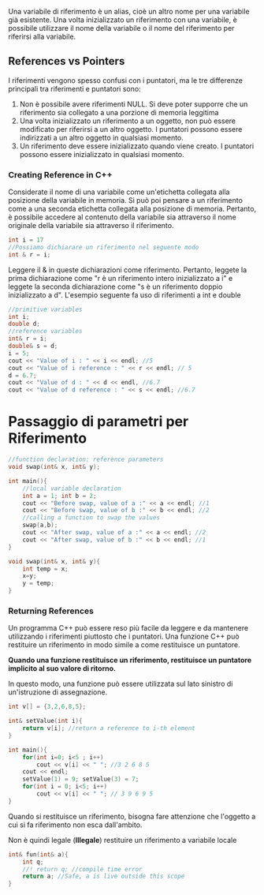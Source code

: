 Una variabile di riferimento è un alias, cioè un altro nome per una variabile già esistente. Una volta inizializzato un riferimento con una variabile, è possibile utilizzare il nome della variabile o il nome del riferimento per riferirsi alla variabile.

## References vs Pointers
I riferimenti vengono spesso confusi con i puntatori, ma le tre differenze principali tra riferimenti e puntatori sono:
1. Non è possibile avere riferimenti NULL. Si deve poter supporre che un riferimento sia collegato a una porzione di memoria leggitima
2. Una volta inizializzato un riferimento a un oggetto, non può essere modificato per riferirsi a un altro oggetto. I puntatori possono essere indirizzati a un altro oggetto in qualsiasi momento.
3. Un riferimento deve essere inizializzato quando viene creato. I puntatori possono essere inizializzato in qualsiasi momento.

### Creating Reference in C++
Considerate il nome di una variabile come un'etichetta collegata alla posizione della variabile in memoria. Si può poi pensare a un riferimento come a una seconda etichetta collegata alla posizione di memoria. Pertanto, è possibile accedere al contenuto della variabile sia attraverso il nome originale della variabile sia attraverso il riferimento. 
````C++
int i = 17
//Possiamo dichiarare un riferimento nel seguente modo
int & r = i;
````

Leggere il & in queste dichiarazioni come riferimento. Pertanto, leggete la prima dichiarazione come "r è un riferimento intero inizializzato a i" e leggete la seconda dichiarazione come "s è un riferimento doppio inizializzato a d". L'esempio seguente fa uso di riferimenti a int e double
````C++
//primitive variables
int i;
double d;
//reference variables
int& r = i;
double& s = d;
i = 5;
cout << "Value of i : " << i << endl; //5 
cout << "Value of i reference : " << r << endl; // 5
d = 6.7;
cout << "Value of d : " << d << endl, //6.7
cout << "Value of d reference : " << s << endl; //6.7
````

# Passaggio di parametri per Riferimento
````C++
//function declaration: reference parameters
void swap(int& x, int& y);

int main(){
	//local variable declaration
	int a = 1; int b = 2;
	cout << "Before swap, value of a :" << a << endl; //1
	cout << "Before swap, value of b :" << b << endl; //2
	//calling a function to swap the values
	swap(a,b);
	cout << "After swap, value of a :" << a << endl; //2
	cout << "After swap, value of b :" << b << endl; //1
}

void swap(int& x, int& y){
	int temp = x;
	x=y;
	y = temp;
}
````

### Returning References
Un programma C++ può essere reso più facile da leggere e da mantenere utilizzando i riferimenti piuttosto che i puntatori. Una funzione C++ può restituire un riferimento in modo simile a come restituisce un puntatore.

**Quando una funzione restituisce un riferimento, restituisce un puntatore implicito al suo valore di ritorno.**

In questo modo, una funzione può essere utilizzata sul lato sinistro di un'istruzione di assegnazione.

````C++
int v[] = {3,2,6,8,5};

int& setValue(int i){
	return v[i]; //return a reference to i-th element
}

int main(){
	for(int i=0; i<5 ; i++)
		cout << v[i] << " "; //3 2 6 8 5
	cout << endl;
	setValue(1) = 9; setValue(3) = 7;
	for(int i = 0; i<5; i++)
		cout << v[i] << " "; // 3 9 6 9 5
}
````

Quando si restituisce un riferimento, bisogna fare attenzione che l'oggetto a cui si fa riferimento non esca dall'ambito.

Non è quindi legale (**Illegale**) restituire un riferimento a variabile locale
````C++
int& fun(int& a){
	int q;
	//! return q; //compile time error
	return a; //Safe, a is live outside this scope
}
````